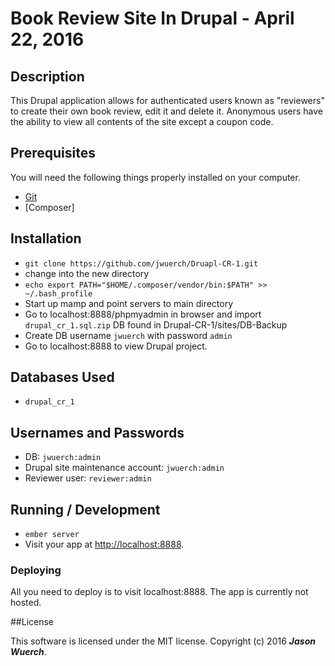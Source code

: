 # Book Review Site In Drupal - April 22, 2016

## Description

This Drupal application allows for authenticated users known as "reviewers" to create their own book review, edit it and delete it. Anonymous users have the ability to view all contents of the site except a coupon code.

## Prerequisites

You will need the following things properly installed on your computer.

* [Git](http://git-scm.com/)
* [Composer]

## Installation

* `git clone https://github.com/jwuerch/Druapl-CR-1.git`
* change into the new directory
* `echo export PATH="$HOME/.composer/vendor/bin:$PATH" >> ~/.bash_profile`
* Start up mamp and point servers to main directory
* Go to localhost:8888/phpmyadmin in browser and import `drupal_cr_1.sql.zip` DB found in Drupal-CR-1/sites/DB-Backup
* Create DB username `jwuerch` with password `admin`
* Go to localhost:8888 to view Drupal project.

## Databases Used
* `drupal_cr_1`

## Usernames and Passwords
* DB: `jwuerch:admin`
* Drupal site maintenance account: `jwuerch:admin`
* Reviewer user: `reviewer:admin`

## Running / Development

* `ember server`
* Visit your app at [http://localhost:8888](http://localhost:8888).

### Deploying

All you need to deploy is to visit localhost:8888. The app is currently not hosted.

##License

This software is licensed under the MIT license.
Copyright (c) 2016 _**Jason Wuerch**_.
